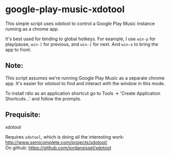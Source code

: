 google-play-music-xdotool
=========================

This simple script uses xdotool to control a Google Play Music instance running as a chrome app.

It's best used for binding to global hotkeys. For example,
I use `win-p` for play/pause, `win-[` for previous, and `win-]`
for next. And `win-o` to bring the app to front.

Note:
----
This script assumes we're running Google Play Music as a separate chrome app.
It's easier for xdotool to find and interact with the window
in this mode.

To install rdio as an application shortcut go to Tools -> 'Create Application Shortcuts...'
and follow the prompts.

Prequisite:
----------

xdotool

Requires `xdotool`, which is doing all the interesting work: http://www.semicomplete.com/projects/xdotool/
<br/>On github: https://github.com/jordansissel/xdotool
